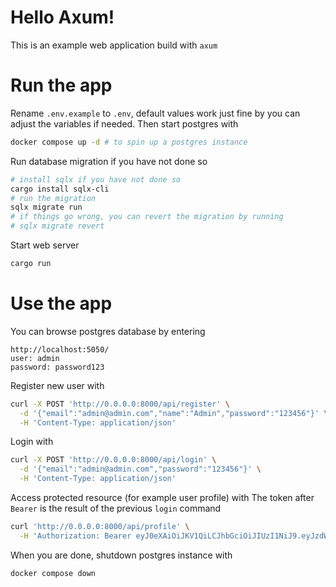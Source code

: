 # Hello Axum!
This is an example web application build with `axum`
# Run the app
Rename `.env.example` to `.env`, default values work just fine by you can adjust the variables if needed.
Then start postgres with
```bash
docker compose up -d # to spin up a postgres instance
```
Run database migration if you have not done so
```bash
# install sqlx if you have not done so
cargo install sqlx-cli
# run the migration
sqlx migrate run
# if things go wrong, you can revert the migration by running
# sqlx migrate revert
```
Start web server
```bash
cargo run
```
# Use the app
You can browse postgres database by entering 
```
http://localhost:5050/
user: admin
password: password123
```
Register new user with
```bash
curl -X POST 'http://0.0.0.0:8000/api/register' \
  -d '{"email":"admin@admin.com","name":"Admin","password":"123456"}' \
  -H 'Content-Type: application/json'
```
Login with
```bash
curl -X POST 'http://0.0.0.0:8000/api/login' \
  -d '{"email":"admin@admin.com","password":"123456"}' \
  -H 'Content-Type: application/json'
```
Access protected resource (for example user profile) with
The token after `Bearer` is the result of the previous `login` command
```bash
curl 'http://0.0.0.0:8000/api/profile' \
  -H 'Authorization: Bearer eyJ0eXAiOiJKV1QiLCJhbGciOiJIUzI1NiJ9.eyJzdWIiOiJiZWZjM2NiNC00MTVjLTRmNjUtYTRhOS0zNzM4MDFiMzNiZTciLCJpYXQiOjE2ODI2Njg0MDMsImV4cCI6MTY4MjY3MjAwM30.xH2D5vRXAHFe17fRnDWJD4vGAm8IWAMNi-1bHCVtzRc'
```
When you are done, shutdown postgres instance with
```bash
docker compose down
```

